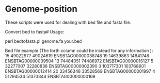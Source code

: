 # Genome-position
These scripts were used for dealing with bed file and fasta file.

Convert bed to fasta# 
Usage:

perl bedtofasta.pl genome.fa your.bed

Bed file example (The forth column could be instead for any information ):
15	49022977	49024619	ENSBTAG00000038748
19	14639863	14641748	ENSBTAG00000039504
13	74484051	74486972	ENSBTAG00000016127
5	32277007	32280838	ENSBTAG00000002390
3	103717301	103768901	ENSBTAG00000012414
20	33456348	33528569	ENSBTAG00000001997
4	51294534	51370344	ENSBTAG00000000169
